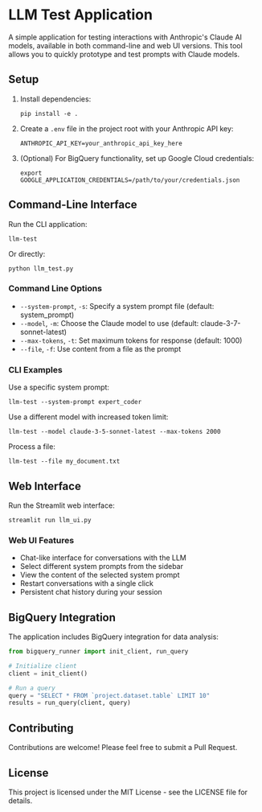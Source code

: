 # LLM Test Application

A simple application for testing interactions with Anthropic's Claude AI models, available in both command-line and web UI versions. This tool allows you to quickly prototype and test prompts with Claude models.

## Setup

1. Install dependencies:
   ```
   pip install -e .
   ```

2. Create a `.env` file in the project root with your Anthropic API key:
   ```
   ANTHROPIC_API_KEY=your_anthropic_api_key_here
   ```

3. (Optional) For BigQuery functionality, set up Google Cloud credentials:
   ```
   export GOOGLE_APPLICATION_CREDENTIALS=/path/to/your/credentials.json
   ```

## Command-Line Interface

Run the CLI application:
```
llm-test
```

Or directly:
```
python llm_test.py
```

### Command Line Options

- `--system-prompt`, `-s`: Specify a system prompt file (default: system_prompt)
- `--model`, `-m`: Choose the Claude model to use (default: claude-3-7-sonnet-latest)
- `--max-tokens`, `-t`: Set maximum tokens for response (default: 1000)
- `--file`, `-f`: Use content from a file as the prompt

### CLI Examples

Use a specific system prompt:
```
llm-test --system-prompt expert_coder
```

Use a different model with increased token limit:
```
llm-test --model claude-3-5-sonnet-latest --max-tokens 2000
```

Process a file:
```
llm-test --file my_document.txt
```

## Web Interface

Run the Streamlit web interface:
```
streamlit run llm_ui.py
```

### Web UI Features

- Chat-like interface for conversations with the LLM
- Select different system prompts from the sidebar
- View the content of the selected system prompt
- Restart conversations with a single click
- Persistent chat history during your session

## BigQuery Integration

The application includes BigQuery integration for data analysis:

```python
from bigquery_runner import init_client, run_query

# Initialize client
client = init_client()

# Run a query
query = "SELECT * FROM `project.dataset.table` LIMIT 10"
results = run_query(client, query)
```

## Contributing

Contributions are welcome! Please feel free to submit a Pull Request.

## License

This project is licensed under the MIT License - see the LICENSE file for details.
